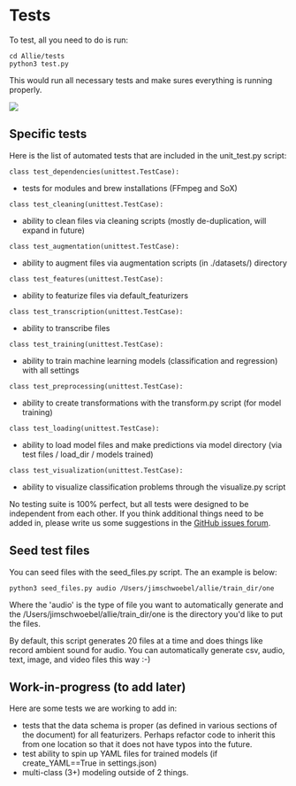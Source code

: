 # Tests

To test, all you need to do is run:

```
cd Allie/tests
python3 test.py
```

This would run all necessary tests and make sures everything is running properly.

![](https://github.com/jim-schwoebel/Allie/blob/master/tests/helpers/tests.gif)

## Specific tests

Here is the list of automated tests that are included in the unit_test.py script:
```python3 
class test_dependencies(unittest.TestCase):
``` 
- tests for modules and brew installations (FFmpeg and SoX) 
```python3 
class test_cleaning(unittest.TestCase):
```
- ability to clean files via cleaning scripts (mostly de-duplication, will expand in future) 
```python3
class test_augmentation(unittest.TestCase):
```
- ability to augment files via augmentation scripts (in ./datasets/) directory 
```python3
class test_features(unittest.TestCase):
```
- ability to featurize files via default_featurizers
```python3
class test_transcription(unittest.TestCase):
```
- ability to transcribe files
```python3
class test_training(unittest.TestCase):
```
- ability to train machine learning models (classification and regression) with all settings
```python3
class test_preprocessing(unittest.TestCase):
```
- ability to create transformations with the transform.py script (for model training)
```python3
class test_loading(unittest.TestCase):
```
- ability to load model files and make predictions via model directory (via test files / load_dir / models trained) 
```python3
class test_visualization(unittest.TestCase):
```
- ability to visualize classification problems through the visualize.py script

No testing suite is 100% perfect, but all tests were designed to be independent from each other. If you think additional things need to be added in, please write us some suggestions in the [GitHub issues forum](https://github.com/jim-schwoebel/allie/issues). 

## Seed test files 

You can seed files with the seed_files.py script. The an example is below:
```
python3 seed_files.py audio /Users/jimschwoebel/allie/train_dir/one
```

Where the 'audio' is the type of file you want to automatically generate and the /Users/jimschwoebel/allie/train_dir/one is the directory you'd like to put the files.

By default, this script generates 20 files at a time and does things like record ambient sound for audio. You can automatically generate csv, audio, text, image, and video files this way :-) 

## Work-in-progress (to add later)

Here are some tests we are working to add in:
- tests that the data schema is proper (as defined in various sections of the document) for all featurizers. Perhaps refactor code to inherit this from one location so that it does not have typos into the future. 
- test ability to spin up YAML files for trained models (if create_YAML==True in settings.json) 
- multi-class (3+) modeling outside of 2 things.

